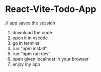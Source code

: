 # React-Vite-Todo-App
// app saves the session

1. download the code
2. open it in vscode
3. go in terminal
4. run "npm install"
5. run "npm run dev"
6. open given localhost in your browser
7. enjoy my app
